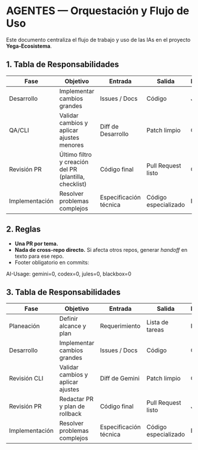 # AGENTES — Orquestación y Flujo de Uso

Este documento centraliza el flujo de trabajo y uso de las IAs en el proyecto **Yega-Ecosistema**.


## 1. Tabla de Responsabilidades

| Fase          | Objetivo                                      | Entrada                             | Salida                                   | Responsable |
|---------------|-----------------------------------------------|--------------------------------------|-------------------------------------------|-------------|
| Desarrollo    | Implementar cambios grandes                   | Issues / Docs                        | Código                                    | Jules       |
| QA/CLI        | Validar cambios y aplicar ajustes menores      | Diff de Desarrollo                   | Patch limpio                              | Gemini      |
| Revisión PR   | Último filtro y creación del PR (plantilla, checklist) | Código final                   | Pull Request listo                        | Codex       |
| Implementación| Resolver problemas complejos                   | Especificación técnica               | Código especializado                      | Blackbox    |


## 2. Reglas
- **Una PR por tema.**
- **Nada de cross-repo directo.** Si afecta otros repos, generar *handoff* en texto para ese repo.
- Footer obligatorio en commits:

AI-Usage: gemini=0, codex=0, jules=0, blackbox=0

## 3. Tabla de Responsabilidades

| Fase          | Objetivo                                      | Entrada                             | Salida                                   | Responsable |
|---------------|-----------------------------------------------|--------------------------------------|-------------------------------------------|-------------|
| Planeación    | Definir alcance y plan                        | Requerimiento                        | Lista de tareas                           | Humano      |
| Desarrollo    | Implementar cambios grandes                   | Issues / Docs                        | Código                                    | Gemini      |
| Revisión CLI  | Validar cambios y aplicar ajustes              | Diff de Gemini                       | Patch limpio                              | Codex       |
| Revisión PR   | Redactar PR y plan de rollback                 | Código final                         | Pull Request listo                        | Jules       |
| Implementación| Resolver problemas complejos                   | Especificación técnica               | Código especializado                      | Blackbox    |
